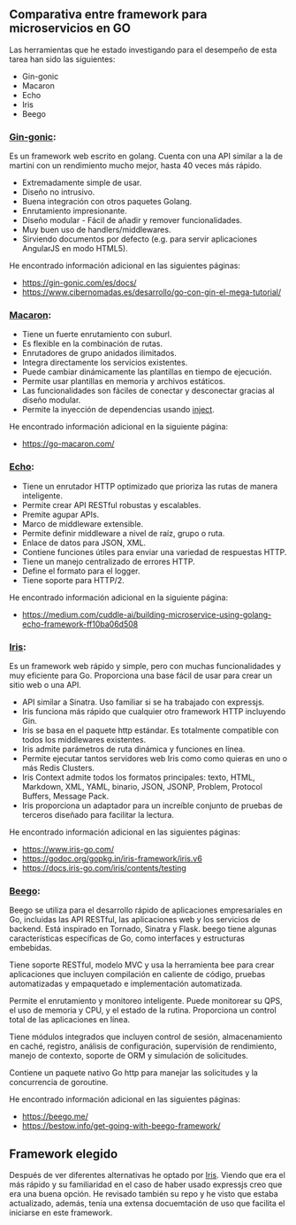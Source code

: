 ## Comparativa entre framework para microservicios en GO

Las herramientas que he estado investigando para el desempeño de esta tarea han sido las siguientes:
- Gin-gonic
- Macaron
-	Echo
-	Iris
-	Beego


### [Gin-gonic](https://github.com/gin-gonic/gin):
Es un framework web escrito en golang. Cuenta con una API similar a la de martini con un rendimiento mucho mejor, hasta 40 veces más rápido.

-	Extremadamente simple de usar.
-	Diseño no intrusivo.
-	Buena integración con otros paquetes Golang.
-	Enrutamiento impresionante.
-	Diseño modular - Fácil de añadir y remover funcionalidades.
-	Muy buen uso de handlers/middlewares.
-	Sirviendo documentos por defecto (e.g. para servir aplicaciones AngularJS en modo HTML5).

He encontrado información adicional en las siguientes páginas:
- https://gin-gonic.com/es/docs/
- https://www.cibernomadas.es/desarrollo/go-con-gin-el-mega-tutorial/


### [Macaron](https://github.com/go-macaron/macaron):
-	Tiene un fuerte enrutamiento con suburl.
-	Es flexible en la combinación de rutas.
-	Enrutadores de grupo anidados ilimitados. 
-	Integra directamente los servicios existentes.
-	Puede cambiar dinámicamente las plantillas en tiempo de ejecución.
-	Permite usar plantillas en memoria y archivos estáticos. 
-	Las funcionalidades son fáciles de conectar y desconectar gracias al diseño modular.
-	Permite la inyección de dependencias usando [inject](https://github.com/codegangsta/inject). 

He encontrado información adicional en la siguiente página:
- https://go-macaron.com/

### [Echo](https://github.com/labstack/echo):
-	Tiene un enrutador HTTP optimizado que prioriza las rutas de manera inteligente.
-	Permite crear API RESTful robustas y escalables.
-	Premite agupar APIs.
-	Marco de middleware extensible.
-	Permite definir middleware a nivel de raíz, grupo o ruta.
-	Enlace de datos para JSON, XML.
-	Contiene funciones útiles para enviar una variedad de respuestas HTTP.
-	Tiene un manejo centralizado de errores HTTP.
-	Define el formato para el logger.
-	Tiene soporte para HTTP/2.

He encontrado información adicional en la siguiente página:
- https://medium.com/cuddle-ai/building-microservice-using-golang-echo-framework-ff10ba06d508


### [Iris](https://github.com/kataras/iris):
Es un framework web rápido y simple, pero con muchas funcionalidades y muy eficiente para Go. Proporciona una base fácil de usar para crear un sitio web o una API.

-	API similar a Sinatra. Uso familiar si se ha trabajado con expressjs.
-	Iris funciona más rápido que cualquier otro framework HTTP incluyendo Gin.
-	Iris se basa en el paquete http estándar. Es totalmente compatible con todos los middlewares existentes.
-	Iris admite parámetros de ruta dinámica y funciones en línea.
-	Permite ejecutar tantos servidores web Iris como como quieras en uno o más Redis Clusters.
-	Iris Context admite todos los formatos principales: texto, HTML, Markdown, XML, YAML, binario, JSON, JSONP, Problem, Protocol Buffers, Message Pack.
-	Iris proporciona un adaptador para un increíble conjunto de pruebas de terceros diseñado para facilitar la lectura.

He encontrado información adicional en las siguientes páginas:
- https://www.iris-go.com/
- https://godoc.org/gopkg.in/iris-framework/iris.v6
- https://docs.iris-go.com/iris/contents/testing


### [Beego](https://github.com/beego/beego/):
Beego se utiliza para el desarrollo rápido de aplicaciones empresariales en Go, incluidas las API RESTful, las aplicaciones web y los servicios de backend. Está inspirado en Tornado, Sinatra y Flask. beego tiene algunas características específicas de Go, como interfaces y estructuras embebidas.

Tiene soporte RESTful, modelo MVC y usa la herramienta bee para crear aplicaciones que incluyen compilación en caliente de código, pruebas automatizadas y empaquetado e implementación automatizada.

Permite el enrutamiento y monitoreo inteligente. Puede monitorear su QPS, el uso de memoria y CPU, y el estado de la rutina. Proporciona un control total de las aplicaciones en línea.

Tiene módulos integrados que incluyen control de sesión, almacenamiento en caché, registro, análisis de configuración, supervisión de rendimiento, manejo de contexto, soporte de ORM y simulación de solicitudes.

Contiene un paquete nativo Go http para manejar las solicitudes y la concurrencia de goroutine.

He encontrado información adicional en las siguientes páginas:
- https://beego.me/
- https://bestow.info/get-going-with-beego-framework/

## Framework elegido

Después de ver diferentes alternativas he optado por [Iris](https://github.com/kataras/iris). Viendo que era el más rápido y su familiaridad en el caso de haber usado expressjs creo que era una buena opción. He revisado también su repo y he visto que estaba actualizado, además, tenía una extensa docuemtación de uso que facilita el iniciarse en este framework.
